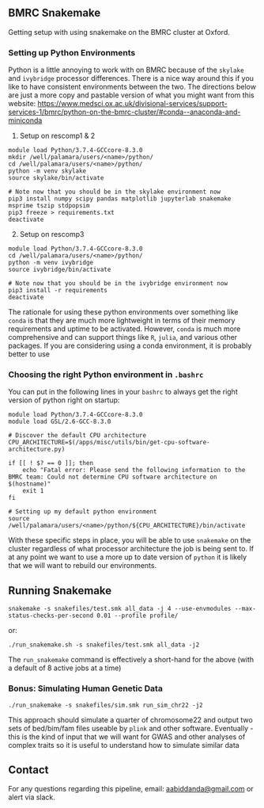 ## BMRC Snakemake

Getting setup with using snakemake on the BMRC cluster at Oxford.

### Setting up Python Environments

Python is a little annoying to work with on BMRC because of the `skylake` and `ivybridge` processor differences. There is a nice way around this if you like to have consistent environments between the two. The directions below are just a more copy and pastable version of what you might want from this website: https://www.medsci.ox.ac.uk/divisional-services/support-services-1/bmrc/python-on-the-bmrc-cluster/#conda--anaconda-and-miniconda

1. Setup on rescomp1 & 2

```
module load Python/3.7.4-GCCcore-8.3.0
mkdir /well/palamara/users/<name>/python/
cd /well/palamara/users/<name>/python/
python -m venv skylake
source skylake/bin/activate

# Note now that you should be in the skylake environment now
pip3 install numpy scipy pandas matplotlib jupyterlab snakemake msprime tszip stdpopsim
pip3 freeze > requirements.txt
deactivate 
```

2. Setup on rescomp3

```
module load Python/3.7.4-GCCcore-8.3.0
cd /well/palamara/users/<name>/python/
python -m venv ivybridge 
source ivybridge/bin/activate

# Note now that you should be in the ivybridge environment now
pip3 install -r requirements
deactivate 
```

The rationale for using these python environments over something like `conda` is that they are much more lightweight in terms of their memory requirements and uptime to be activated.  However, `conda` is much more comprehensive and can support things like `R`, `julia`, and various other packages. If you are considering using a conda environment, it is probably better to use 


### Choosing the right Python environment in `.bashrc`

You can put in the following lines in your `bashrc` to always get the right version of python right on startup:

```
module load Python/3.7.4-GCCcore-8.3.0
module load GSL/2.6-GCC-8.3.0

# Discover the default CPU architecture
CPU_ARCHITECTURE=$(/apps/misc/utils/bin/get-cpu-software-architecture.py)

if [[ ! $? == 0 ]]; then
    echo "Fatal error: Please send the following information to the BMRC team: Could not determine CPU software architecture on $(hostname)"
    exit 1
fi

# Setting up my default python environment
source /well/palamara/users/<name>/python/${CPU_ARCHITECTURE}/bin/activate
```

With these specific steps in place, you will be able to use `snakemake`  on the cluster regardless of what processor architecture the job is being sent to. If at any point we want to use a more up to date version of `python` it is likely that we will want to rebuild our environments.

## Running Snakemake

`snakemake -s snakefiles/test.smk all_data -j 4 --use-envmodules --max-status-checks-per-second 0.01 --profile profile/`

or:

`./run_snakemake.sh -s snakefiles/test.smk all_data -j2` 

The `run_snakemake` command is effectively a short-hand for the above (with a default of 8 active jobs at a time)


### Bonus: Simulating Human Genetic Data

```
./run_snakemake -s snakefiles/sim.smk run_sim_chr22 -j2
```

This approach should simulate a quarter of chromosome22 and output two sets of bed/bim/fam files useable by `plink` and other software. Eventually - this is the kind of input that we will want for GWAS and other analyses of complex traits so it is useful to understand how to simulate similar data

## Contact 

For any questions regarding this pipeline, email: aabiddanda@gmail.com or alert via slack.
